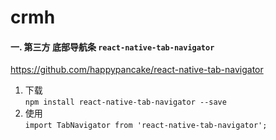# crmh

#### 一. 第三方 底部导航条 `react-native-tab-navigator`
https://github.com/happypancake/react-native-tab-navigator
1. 下载  
`npm install react-native-tab-navigator --save`
2. 使用  
`import TabNavigator from 'react-native-tab-navigator';`
